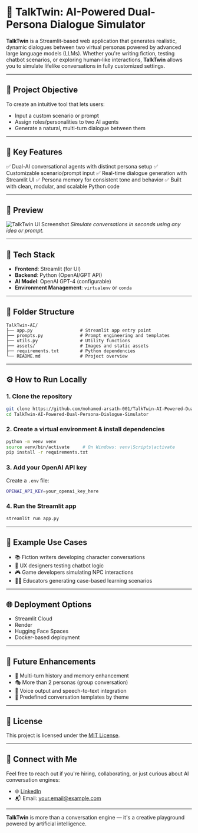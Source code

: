 # 🧠 TalkTwin: AI-Powered Dual-Persona Dialogue Simulator

**TalkTwin** is a Streamlit-based web application that generates realistic, dynamic dialogues between two virtual personas powered by advanced large language models (LLMs). Whether you're writing fiction, testing chatbot scenarios, or exploring human-like interactions, **TalkTwin** allows you to simulate lifelike conversations in fully customized settings.

---

## 🎯 Project Objective

To create an intuitive tool that lets users:

* Input a custom scenario or prompt
* Assign roles/personalities to two AI agents
* Generate a natural, multi-turn dialogue between them

---

## 🚀 Key Features

✅ Dual-AI conversational agents with distinct persona setup
✅ Customizable scenario/prompt input
✅ Real-time dialogue generation with Streamlit UI
✅ Persona memory for consistent tone and behavior
✅ Built with clean, modular, and scalable Python code

---

## 📸 Preview

![TalkTwin UI Screenshot](screenshot.png)
*Simulate conversations in seconds using any idea or prompt.*

---

## 🧰 Tech Stack

* **Frontend**: Streamlit (for UI)
* **Backend**: Python (OpenAI/GPT API)
* **AI Model**: OpenAI GPT-4 (configurable)
* **Environment Management**: `virtualenv` or `conda`

---

## 📂 Folder Structure

```
TalkTwin-AI/
├── app.py                  # Streamlit app entry point
├── prompts.py              # Prompt engineering and templates
├── utils.py                # Utility functions
├── assets/                 # Images and static assets
├── requirements.txt        # Python dependencies
└── README.md               # Project overview
```

---

## ⚙️ How to Run Locally

### 1. Clone the repository

```bash
git clone https://github.com/mohamed-arsath-001/TalkTwin-AI-Powered-Dual-Persona-Dialogue-Simulator.git
cd TalkTwin-AI-Powered-Dual-Persona-Dialogue-Simulator
```

### 2. Create a virtual environment & install dependencies

```bash
python -m venv venv
source venv/bin/activate     # On Windows: venv\Scripts\activate
pip install -r requirements.txt
```

### 3. Add your OpenAI API key

Create a `.env` file:

```bash
OPENAI_API_KEY=your_openai_key_here
```

### 4. Run the Streamlit app

```bash
streamlit run app.py
```

---

## 🧠 Example Use Cases

* 📚 Fiction writers developing character conversations
* 🧪 UX designers testing chatbot logic
* 🎮 Game developers simulating NPC interactions
* 🧑‍🏫 Educators generating case-based learning scenarios

---

## 🌐 Deployment Options

* Streamlit Cloud
* Render
* Hugging Face Spaces
* Docker-based deployment

---

## 📌 Future Enhancements

* 🔁 Multi-turn history and memory enhancement
* 🎭 More than 2 personas (group conversation)
* 🎤 Voice output and speech-to-text integration
* 💬 Predefined conversation templates by theme

---

## 📜 License

This project is licensed under the [MIT License](LICENSE).

---

## 👋 Connect with Me

Feel free to reach out if you're hiring, collaborating, or just curious about AI conversation engines:

* 🌐 [LinkedIn](https://www.linkedin.com/in/your-profile)
* 📬 Email: [your.email@example.com](mailto:your.email@example.com)

---

**TalkTwin** is more than a conversation engine — it's a creative playground powered by artificial intelligence.

